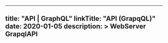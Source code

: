 
---
title: "API | GraphQL"
linkTitle: "API (GrapqQL)"
date: 2020-01-05
description: >
  WebServer GrapqlAPI
---

